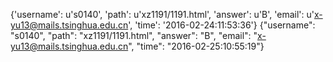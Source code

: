 {'username': u's0140', 'path': u'xz1191/1191.html', 'answer': u'B', 'email': u'x-yu13@mails.tsinghua.edu.cn', 'time': '2016-02-24:11:53:36'}
{"username": "s0140", "path": "xz1191/1191.html", "answer": "B", "email": "x-yu13@mails.tsinghua.edu.cn", "time": "2016-02-25:10:55:19"}